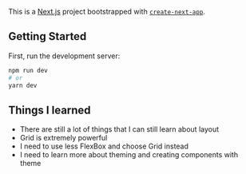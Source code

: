 This is a [Next.js](https://nextjs.org/) project bootstrapped with [`create-next-app`](https://github.com/vercel/next.js/tree/canary/packages/create-next-app).

## Getting Started

First, run the development server:

```bash
npm run dev
# or
yarn dev
```

## Things I learned

- There are still a lot of things that I can still learn about layout
- Grid is extremely powerful
- I need to use less FlexBox and choose Grid instead
- I need to learn more about theming and creating components with theme